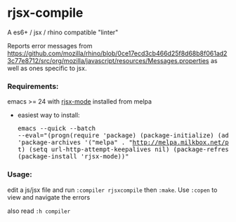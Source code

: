 # rjsx-compile

A es6+ / jsx / rhino compatible "linter"

Reports error messages from https://github.com/mozilla/rhino/blob/0ce17ecd3cb466d25f8d68b8f061ad23c77e8712/src/org/mozilla/javascript/resources/Messages.properties 
as well as ones specific to jsx.

### Requirements:

emacs >= 24 with [rjsx-mode](https://github.com/felipeochoa/rjsx-mode) installed from melpa
- easiest way to install: <pre>emacs --quick --batch --eval="(progn(require 'package) (package-initialize) (add-to-list 'package-archives '(\"melpa\" . \"http://melpa.milkbox.net/packages/\") t) (setq url-http-attempt-keepalives nil) (package-refresh-contents) (package-install 'rjsx-mode))"</pre>

### Usage:

edit a js/jsx file and run `:compiler rjsxcompile` then `:make`. Use `:copen` to view and navigate the errors

also read `:h compiler`
